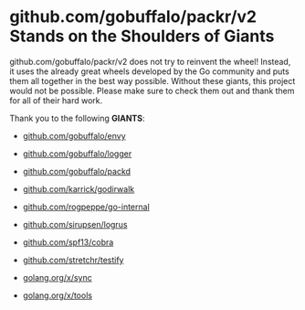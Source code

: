 # github.com/gobuffalo/packr/v2 Stands on the Shoulders of Giants

github.com/gobuffalo/packr/v2 does not try to reinvent the wheel! Instead, it uses the already great wheels developed by the Go community and puts them all together in the best way possible. Without these giants, this project would not be possible. Please make sure to check them out and thank them for all of their hard work.

Thank you to the following **GIANTS**:


* [github.com/gobuffalo/envy](https://godoc.org/github.com/gobuffalo/envy)

* [github.com/gobuffalo/logger](https://godoc.org/github.com/gobuffalo/logger)

* [github.com/gobuffalo/packd](https://godoc.org/github.com/gobuffalo/packd)

* [github.com/karrick/godirwalk](https://godoc.org/github.com/karrick/godirwalk)

* [github.com/rogpeppe/go-internal](https://godoc.org/github.com/rogpeppe/go-internal)

* [github.com/sirupsen/logrus](https://godoc.org/github.com/sirupsen/logrus)

* [github.com/spf13/cobra](https://godoc.org/github.com/spf13/cobra)

* [github.com/stretchr/testify](https://godoc.org/github.com/stretchr/testify)

* [golang.org/x/sync](https://godoc.org/golang.org/x/sync)

* [golang.org/x/tools](https://godoc.org/golang.org/x/tools)
